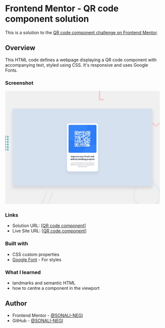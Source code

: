 # Frontend Mentor - QR code component solution

This is a solution to the [QR code component challenge on Frontend Mentor](https://www.frontendmentor.io/challenges/qr-code-component-iux_sIO_H). 


## Overview

This HTML code defines a webpage displaying a QR code component with accompanying text, styled using CSS. It's responsive and uses Google Fonts.

### Screenshot
![Desktop](/design/desktop-preview.jpg)

### Links

- Solution URL: [[QR code component](https://github.com/SONALI-NEGI/QR-code-component-solution.git)]
- Live Site URL: [[QR code component](https://sonali-negi.github.io/QR-code-component-solution/)]


### Built with

- CSS custom properties
- [Google Font](https://fonts.google.com/specimen/Outfit) - For styles


### What I learned
- landmarks and semantic HTML
- how to centre a component in the viewport


## Author
- Frontend Mentor - [@SONALI-NEGI](https://www.frontendmentor.io/profile/@SONALI-NEGI)
- GitHub - [@SONALI-NEGI](https://github.com/SONALI-NEGI)
